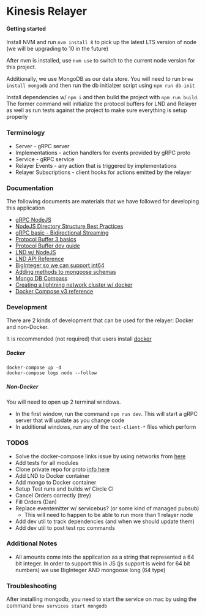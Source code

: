 # Kinesis Relayer

#### Getting started

Install NVM and run `nvm install 8` to pick up the latest LTS version of node (we will be upgrading to 10 in the future)

After nvm is installed, use `nvm use` to switch to the current node version for this project.

Additionally, we use MongoDB as our data store. You will need to run `brew install mongodb` and then run the db initialzer script using `npm run db-init`

Install dependencies w/ `npm i` and then build the project with `npm run build`. The former command will initialize the protocol buffers for LND and Relayer as well as run tests against the project to make sure everything is setup properly

### Terminology

- Server - gRPC server
- Implementations - action handlers for events provided by gRPC proto
- Service - gRPC service
- Relayer Events - any action that is triggered by implementations
- Relayer Subscriptions - client hooks for actions emitted by the relayer

### Documentation

The following documents are materials that we have followed for developing this application

- [gRPC NodeJS](https://grpc.io/grpc/node/grpc.Server.html#addService)
- [NodeJS Directory Structure Best Practices](https://blog.risingstack.com/node-hero-node-js-project-structure-tutorial/)
- [gRPC basic - Bidirectional Streaming](https://grpc.io/docs/guides/concepts.html#bidirectional-streaming-rpc)
- [Protocol Buffer 3 basics](https://developers.google.com/protocol-buffers/docs/proto3)
- [Protocol Buffer dev guide](https://developers.google.com/protocol-buffers/docs/overview)
- [LND w/ NodeJS](https://github.com/lightningnetwork/lnd/blob/master/docs/grpc/javascript.md)
- [LND API Reference](http://api.lightning.community/)
- [BigInteger so we can support int64](https://github.com/peterolson/BigInteger.js)
- [Adding methods to mongoose schemas](http://mongoosejs.com/docs/2.7.x/docs/methods-statics.html)
- [Mongo DB Compass](https://www.mongodb.com/download-center#compass)
- [Creating a lightning network cluster w/ docker](https://github.com/lightningnetwork/lnd/tree/master/docker)
- [Docker Compose v3 reference](https://docs.docker.com/compose/compose-file/)

### Development

There are 2 kinds of development that can be used for the relayer: Docker and non-Docker.

It is recommended (not required) that users install [docker](https://www.docker.com/)

##### Docker

```
docker-compose up -d
docker-compose logs node --follow
```

##### Non-Docker

You will need to open up 2 terminal windows.

- In the first window, run the command `npm run dev`. This will start a gRPC server that will update as you change code
- In additional windows, run any of the `test-client-*` files which perform

### TODOS

- Solve the docker-compose links issue by using networks from [here](https://docs.docker.com/compose/compose-file/compose-file-v2/#network_mode)
- Add tests for all modules
- Clone private repo for proto [info here](https://stackoverflow.com/questions/23391839/clone-private-git-repo-with-dockerfile)
- Add LND to Docker container
- Add mongo to Docker container
- Setup Test runs and builds w/ Circle CI
- Cancel Orders correctly (trey)
- Fill Orders (Dan)
- Replace eventemitter w/ servicebus? (or some kind of managed pubsub)
  - This will need to happen to be able to run more than 1 relayer node
- Add dev util to track dependencies (and when we should update them)
- Add dev util to post test rpc commands

### Additional Notes

- All amounts come into the application as a string that represented a 64 bit integer. In order to support this in JS (js support is weird for 64 bit numbers) we use BigInteger AND mongoose long (64 type)

### Troubleshooting

After installing mongodb, you need to start the service on mac by using the command `brew services start mongodb`
